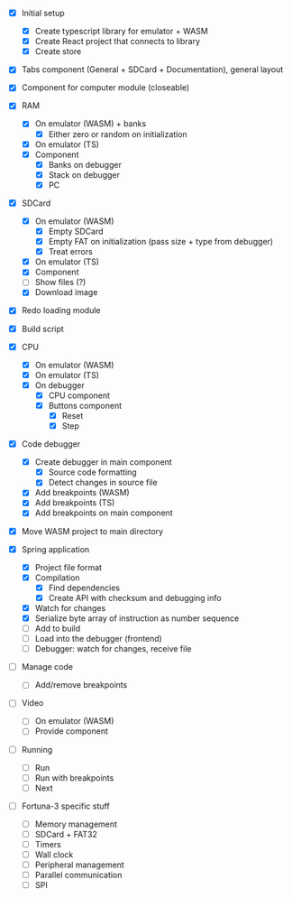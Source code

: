 - [x] Initial setup
  - [x] Create typescript library for emulator + WASM
  - [x] Create React project that connects to library
  - [x] Create store
- [x] Tabs component (General + SDCard + Documentation), general layout
- [x] Component for computer module (closeable)

- [x] RAM
  - [x] On emulator (WASM) + banks
    - [x] Either zero or random on initialization
  - [x] On emulator (TS)
  - [x] Component
    - [x] Banks on debugger
    - [x] Stack on debugger
    - [x] PC

- [x] SDCard
  - [x] On emulator (WASM)
    - [x] Empty SDCard
    - [x] Empty FAT on initialization (pass size + type from debugger)
    - [x] Treat errors
  - [x] On emulator (TS)
  - [x] Component
  - [ ] Show files (?)
  - [x] Download image

- [x] Redo loading module
- [x] Build script

- [x] CPU
  - [x] On emulator (WASM)
  - [x] On emulator (TS)
  - [x] On debugger
    - [x] CPU component
    - [x] Buttons component
      - [x] Reset
      - [x] Step

- [x] Code debugger
  - [x] Create debugger in main component
    - [x] Source code formatting
    - [x] Detect changes in source file
  - [x] Add breakpoints (WASM)
  - [x] Add breakpoints (TS)
  - [x] Add breakpoints on main component

- [x] Move WASM project to main directory

- [x] Spring application
  - [x] Project file format
  - [x] Compilation
    - [x] Find dependencies
    - [x] Create API with checksum and debugging info
  - [x] Watch for changes
  - [x] Serialize byte array of instruction as number sequence
  - [ ] Add to build
  - [ ] Load into the debugger (frontend)
  - [ ] Debugger: watch for changes, receive file

- [ ] Manage code
  - [ ] Add/remove breakpoints

- [ ] Video
  - [ ] On emulator (WASM)
  - [ ] Provide component

- [ ] Running
  - [ ] Run
  - [ ] Run with breakpoints
  - [ ] Next

- [ ] Fortuna-3 specific stuff
  - [ ] Memory management
  - [ ] SDCard + FAT32
  - [ ] Timers
  - [ ] Wall clock
  - [ ] Peripheral management
  - [ ] Parallel communication
  - [ ] SPI
